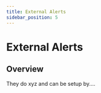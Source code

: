 ```yaml
---
title: External Alerts
sidebar_position: 5
---
```


# External Alerts

## Overview

They do xyz and can be setup by....